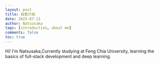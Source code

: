 ```yaml
---
layout: post
title: 自我介紹
date: 2023-07-11
author: Natsusaka
tags: [introduction, about me]
comments: false
toc: true
---
```

Hi! I'm Natsusaka,Currently studying at Feng Chia University, learning the basics of full-stack development and deep learning.
